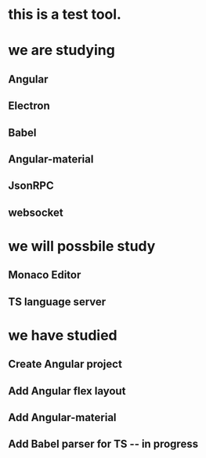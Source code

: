 # this is a test tool.

# we are studying 
## Angular
## Electron
## Babel
## Angular-material
## JsonRPC
## websocket

# we will possbile study
## Monaco Editor
## TS language server

# we have studied
## Create Angular project
## Add Angular flex layout
## Add Angular-material
## Add Babel parser for TS -- in progress

